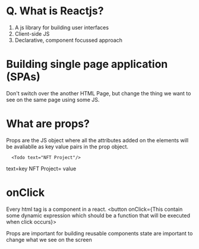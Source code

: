 # Q. What is Reactjs?

1. A js library for building user interfaces
2. Client-side JS
3. Declarative, component focussed approach

# Building single page application (SPAs)

Don't switch over the another HTML Page, but change the thing we want to see on the same page using some JS.

# What are props?

Props are the JS object where all the attributes added on the elements will be avaliablle as key value  pairs in the prop object.

      <Todo text="NFT Project"/>
text=key
NFT Project= value

# onClick

Every html tag is a component in a react.
<button onClick={This contain some dynamic expression which should be a function that will be executed when click occurs}>

Props are important for building reusable components
state are important to change what we see on the screen